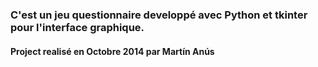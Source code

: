 ### C'est un jeu questionnaire developpé avec Python et tkinter pour l'interface graphique.

#### Project realisé en Octobre 2014 par Martín Anús